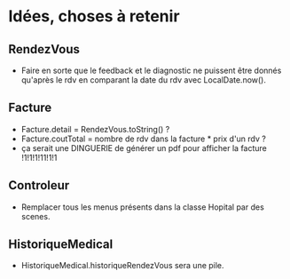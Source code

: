 # Idées, choses à retenir

## RendezVous

- Faire en sorte que le feedback et le diagnostic ne puissent être donnés qu'après le rdv en comparant la date du rdv
  avec LocalDate.now().

## Facture

- Facture.detail = RendezVous.toString() ?
- Facture.coutTotal = nombre de rdv dans la facture * prix d'un rdv ?
- ça serait une DINGUERIE de générer un pdf pour afficher la facture !1!1!1!11!1!1

## Controleur

- Remplacer tous les menus présents dans la classe Hopital par des scenes.

## HistoriqueMedical

- HistoriqueMedical.historiqueRendezVous sera une pile.
